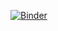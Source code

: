 [![Binder](https://mybinder.org/badge_logo.svg)](https://mybinder.org/v2/gh/aivx/fractal.git/master?urlpath=lab)
